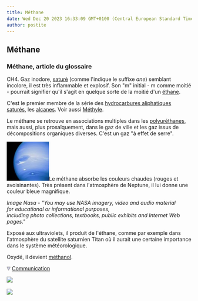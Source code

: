 ```yaml
---
title: Méthane
date: Wed Dec 20 2023 16:33:09 GMT+0100 (Central European Standard Time)
author: postite
---
```


## Méthane
### Méthane, article du glossaire
 CH4. Gaz inodore, [saturé](saturation.html) (comme l'indique le suffixe _ane_) semblant incolore, il est très inflammable et explosif. Son "m" initial - m comme moitié - pourrait signifier qu'il s'agit en quelque sorte de la moitié d'un [éthane](ethane.html).

C'est le premier membre de la série des [hydrocarbures aliphatiques](carbure.html#carbaliphsat) [saturés](saturation.html), les [alcanes](alcane.html). Voir aussi [Méthyle](methyle.html).

Le méthane se retrouve en associations multiples dans les [polyuréthanes](polyurethane.html), mais aussi, plus prosaïquement, dans le gaz de ville et les gaz issus de décompositions organiques diverses. C'est un gaz "à effet de serre".

![](images/neptunevw.jpg)Le méthane absorbe les couleurs chaudes (rouges et avoisinantes). Très présent dans l'atmosphère de Neptune, il lui donne une couleur bleue magnifique.

_Image Nasa - "You may use NASA imagery, video and audio material  
for educational or informational purposes,  
including photo collections, textbooks, public exhibits and Internet Web pages."_

Exposé aux ultraviolets, il produit de l'éthane, comme par exemple dans l'atmosphère du satellite saturnien Titan où il aurait une certaine importance dans le système météorologique.

Oxydé, il devient [méthanol](methanol.html#lemethanolcommeproduitpur).



![](images/flechebas.gif) [Communication](http://www.artrealite.com/annonceurs.htm) 

[![](https://cbonvin.fr/sites/regie.artrealite.com/visuels/campagne1.png)](index-2.html#20131014)

![](https://cbonvin.fr/sites/regie.artrealite.com/visuels/campagne2.png)